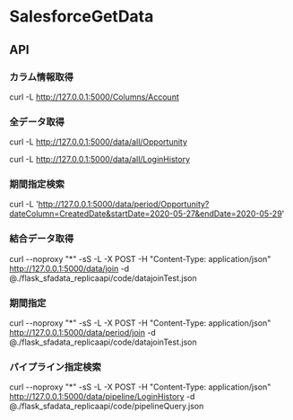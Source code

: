 # SalesforceGetData

## API
### カラム情報取得
curl -L http://127.0.0.1:5000/Columns/Account
### 全データ取得
curl -L http://127.0.0.1:5000/data/all/Opportunity

curl -L http://127.0.0.1:5000/data/all/LoginHistory

### 期間指定検索
curl -L 'http://127.0.0.1:5000/data/period/Opportunity?dateColumn=CreatedDate&startDate=2020-05-27&endDate=2020-05-29'


### 結合データ取得
curl --noproxy "*" -sS -L -X POST -H "Content-Type: application/json" http://127.0.0.1:5000/data/join  -d @./flask_sfadata_replicaapi/code/datajoinTest.json

### 期間指定
curl --noproxy "*" -sS -L -X POST -H "Content-Type: application/json" http://127.0.0.1:5000/data/period/join  -d @./flask_sfadata_replicaapi/code/datajoinTest.json

### パイプライン指定検索
curl --noproxy "*" -sS -L -X POST -H "Content-Type: application/json" http://127.0.0.1:5000/data/pipeline/LoginHistory  -d @./flask_sfadata_replicaapi/code/pipelineQuery.json